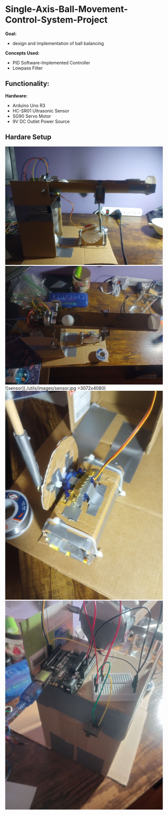 # Single-Axis-Ball-Movement-Control-System-Project
**Goal:** 
- design and implementation of ball balancing
  
**Concepts Used:** 
- PID Software-Implemented Controller
- Lowpass Filter
  
**Functionality:**
- 
  
**Hardware:**
- Arduino Uno R3
- HC-SR01 Ultrasonic Sensor
- SG90 Servo Motor
- 9V DC Outlet Power Source




## Hardare Setup
![top](./utils/images/side.jpg)
![side](./utils/images/top.jpg)
![sensor](./utils/images/sensor.jpg =3072x4080)
![actuator](./utils/images/actuator.jpg)
![power](./utils/images/power.jpg)

